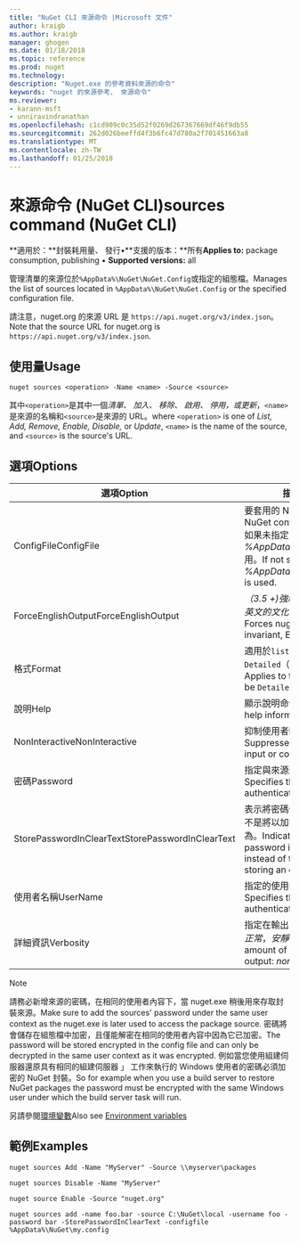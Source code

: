 ```yaml
---
title: "NuGet CLI 來源命令 |Microsoft 文件"
author: kraigb
ms.author: kraigb
manager: ghogen
ms.date: 01/18/2018
ms.topic: reference
ms.prod: nuget
ms.technology: 
description: "Nuget.exe 的參考資料來源的命令"
keywords: "nuget 的來源參考、 來源命令"
ms.reviewer:
- karann-msft
- unniravindranathan
ms.openlocfilehash: c1cd909c0c35d52f0269d267367669df46f9db55
ms.sourcegitcommit: 262d026beeffd4f3b6fc47d780a2f701451663a8
ms.translationtype: MT
ms.contentlocale: zh-TW
ms.lasthandoff: 01/25/2018
---
```

# <a name="sources-command-nuget-cli"></a><span data-ttu-id="03096-104">來源命令 (NuGet CLI)</span><span class="sxs-lookup"><span data-stu-id="03096-104">sources command (NuGet CLI)</span></span>

<span data-ttu-id="03096-105">**適用於：**封裝耗用量、 發行&bullet;**支援的版本：**所有</span><span class="sxs-lookup"><span data-stu-id="03096-105">**Applies to:** package consumption, publishing &bullet; **Supported versions:** all</span></span>

<span data-ttu-id="03096-106">管理清單的來源位於`%AppData%\NuGet\NuGet.Config`或指定的組態檔。</span><span class="sxs-lookup"><span data-stu-id="03096-106">Manages the list of sources located in `%AppData%\NuGet\NuGet.Config` or the specified configuration file.</span></span>

<span data-ttu-id="03096-107">請注意，nuget.org 的來源 URL 是 `https://api.nuget.org/v3/index.json`。</span><span class="sxs-lookup"><span data-stu-id="03096-107">Note that the source URL for nuget.org is `https://api.nuget.org/v3/index.json`.</span></span>

## <a name="usage"></a><span data-ttu-id="03096-108">使用量</span><span class="sxs-lookup"><span data-stu-id="03096-108">Usage</span></span>

```cli
nuget sources <operation> -Name <name> -Source <source>
```

<span data-ttu-id="03096-109">其中`<operation>`是其中一個*清單、 加入、 移除、 啟用、 停用，*或*更新*，`<name>`是來源的名稱和`<source>`是來源的 URL。</span><span class="sxs-lookup"><span data-stu-id="03096-109">where `<operation>` is one of *List, Add, Remove, Enable, Disable,* or *Update*, `<name>` is the name of the source, and `<source>` is the source's URL.</span></span>

## <a name="options"></a><span data-ttu-id="03096-110">選項</span><span class="sxs-lookup"><span data-stu-id="03096-110">Options</span></span>

| <span data-ttu-id="03096-111">選項</span><span class="sxs-lookup"><span data-stu-id="03096-111">Option</span></span> | <span data-ttu-id="03096-112">描述</span><span class="sxs-lookup"><span data-stu-id="03096-112">Description</span></span> |
| --- | --- |
| <span data-ttu-id="03096-113">ConfigFile</span><span class="sxs-lookup"><span data-stu-id="03096-113">ConfigFile</span></span> | <span data-ttu-id="03096-114">要套用的 NuGet 設定檔案。</span><span class="sxs-lookup"><span data-stu-id="03096-114">The NuGet configuration file to apply.</span></span> <span data-ttu-id="03096-115">如果未指定， *%AppData%\NuGet\NuGet.Config*用。</span><span class="sxs-lookup"><span data-stu-id="03096-115">If not specified, *%AppData%\NuGet\NuGet.Config* is used.</span></span> |
| <span data-ttu-id="03096-116">ForceEnglishOutput</span><span class="sxs-lookup"><span data-stu-id="03096-116">ForceEnglishOutput</span></span> | <span data-ttu-id="03096-117">*（3.5 +)*強制 nuget.exe 使用不變，英文的文化特性來執行。</span><span class="sxs-lookup"><span data-stu-id="03096-117">*(3.5+)* Forces nuget.exe to run using an invariant, English-based culture.</span></span> |
| <span data-ttu-id="03096-118">格式</span><span class="sxs-lookup"><span data-stu-id="03096-118">Format</span></span> | <span data-ttu-id="03096-119">適用於`list`動作，而且可以是`Detailed`（預設值） 或`Short`。</span><span class="sxs-lookup"><span data-stu-id="03096-119">Applies to the `list` action and can be `Detailed` (the default) or `Short`.</span></span> |
| <span data-ttu-id="03096-120">說明</span><span class="sxs-lookup"><span data-stu-id="03096-120">Help</span></span> | <span data-ttu-id="03096-121">顯示說明命令的資訊。</span><span class="sxs-lookup"><span data-stu-id="03096-121">Displays help information for the command.</span></span> |
| <span data-ttu-id="03096-122">NonInteractive</span><span class="sxs-lookup"><span data-stu-id="03096-122">NonInteractive</span></span> | <span data-ttu-id="03096-123">抑制使用者輸入或確認提示。</span><span class="sxs-lookup"><span data-stu-id="03096-123">Suppresses prompts for user input or confirmations.</span></span> |
| <span data-ttu-id="03096-124">密碼</span><span class="sxs-lookup"><span data-stu-id="03096-124">Password</span></span> | <span data-ttu-id="03096-125">指定與來源進行驗證的密碼。</span><span class="sxs-lookup"><span data-stu-id="03096-125">Specifies the password for authenticating with the source.</span></span> |
| <span data-ttu-id="03096-126">StorePasswordInClearText</span><span class="sxs-lookup"><span data-stu-id="03096-126">StorePasswordInClearText</span></span> | <span data-ttu-id="03096-127">表示將密碼儲存在未加密的文字，而不是將以加密的格式儲存的預設行為。</span><span class="sxs-lookup"><span data-stu-id="03096-127">Indicates to store the password in unencrypted text instead of the default behavior of storing an encrypted form.</span></span> |
| <span data-ttu-id="03096-128">使用者名稱</span><span class="sxs-lookup"><span data-stu-id="03096-128">UserName</span></span> | <span data-ttu-id="03096-129">指定的使用者名稱與來源進行驗證。</span><span class="sxs-lookup"><span data-stu-id="03096-129">Specifies the user name for authenticating with the source.</span></span> |
| <span data-ttu-id="03096-130">詳細資訊</span><span class="sxs-lookup"><span data-stu-id="03096-130">Verbosity</span></span> | <span data-ttu-id="03096-131">指定在輸出中顯示詳細資料的數量：*正常*，*安靜*，*詳細*。</span><span class="sxs-lookup"><span data-stu-id="03096-131">Specifies the amount of detail displayed in the output: *normal*, *quiet*, *detailed*.</span></span> |

> [!Note]
> <span data-ttu-id="03096-132">請務必新增來源的密碼，在相同的使用者內容下，當 nuget.exe 稍後用來存取封裝來源。</span><span class="sxs-lookup"><span data-stu-id="03096-132">Make sure to add the sources' password under the same user context as the nuget.exe is later used to access the package source.</span></span> <span data-ttu-id="03096-133">密碼將會儲存在組態檔中加密，且僅能解密在相同的使用者內容中因為它已加密。</span><span class="sxs-lookup"><span data-stu-id="03096-133">The password will be stored encrypted in the config file and can only be decrypted in the same user context as it was encrypted.</span></span> <span data-ttu-id="03096-134">例如當您使用組建伺服器還原具有相同的組建伺服器 」 工作來執行的 Windows 使用者的密碼必須加密的 NuGet 封裝。</span><span class="sxs-lookup"><span data-stu-id="03096-134">So for example when you use a build server to restore NuGet packages the password must be encrypted with the same Windows user under which  the build server task will run.</span></span>

<span data-ttu-id="03096-135">另請參閱[環境變數](cli-ref-environment-variables.md)</span><span class="sxs-lookup"><span data-stu-id="03096-135">Also see [Environment variables](cli-ref-environment-variables.md)</span></span>

## <a name="examples"></a><span data-ttu-id="03096-136">範例</span><span class="sxs-lookup"><span data-stu-id="03096-136">Examples</span></span>

```cli
nuget sources Add -Name "MyServer" -Source \\myserver\packages

nuget sources Disable -Name "MyServer"

nuget source Enable -Source "nuget.org"

nuget sources add -name foo.bar -source C:\NuGet\local -username foo -password bar -StorePasswordInClearText -configfile %AppData%\NuGet\my.config
```
